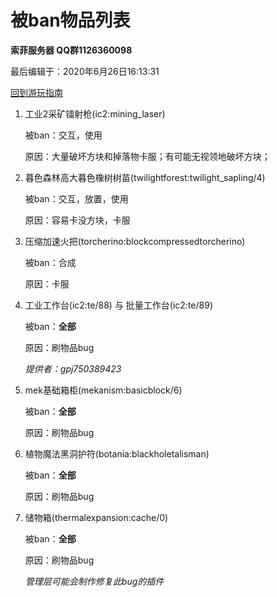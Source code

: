 # 被ban物品列表

**索菲服务器 QQ群1126360098**

最后编辑于：2020年6月26日16:13:31

[回到游玩指南](./guide.html)

1. 工业2采矿镭射枪(ic2:mining_laser)

    被ban：交互，使用

    原因：大量破坏方块和掉落物卡服；有可能无视领地破坏方块；

2. 暮色森林高大暮色橡树树苗(twilightforest:twilight_sapling/4)

    被ban：交互，放置，使用

    原因：容易卡没方块，卡服

3. 压缩加速火把(torcherino:blockcompressedtorcherino)

    被ban：合成

    原因：卡服
    
4. 工业工作台(ic2:te/88) 与 批量工作台(ic2:te/89)

    被ban：**全部**

    原因：刷物品bug

    *提供者：gpj750389423*

5. mek基础箱柜(mekanism:basicblock/6)

    被ban：**全部**

    原因：刷物品bug

6. 植物魔法黑洞护符(botania:blackholetalisman)

    被ban：**全部**

    原因：刷物品bug

7. 储物箱(thermalexpansion:cache/0)

    被ban：**全部**

    原因：刷物品bug

    *管理层可能会制作修复此bug的插件*